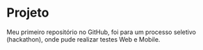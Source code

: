 # Projeto
Meu primeiro repositório no GitHub, foi para um processo seletivo (hackathon), onde pude realizar testes Web e Mobile.

